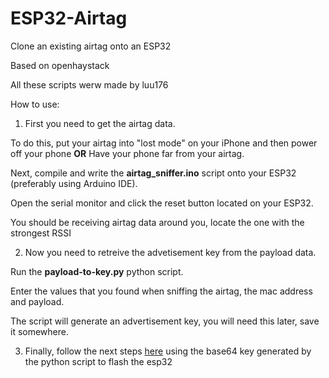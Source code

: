 # ESP32-Airtag
Clone an existing airtag onto an ESP32

Based on openhaystack

All these scripts werw made by luu176

How to use:
1. First you need to get the airtag data. 

To do this, put your airtag into "lost mode" on your iPhone and then power off your phone 
**OR** 
Have your phone far from your airtag.

Next, compile and write the **airtag_sniffer.ino** script onto your ESP32 (preferably using Arduino IDE).

Open the serial monitor and click the reset button located on your ESP32.

You should be receiving airtag data around you, locate the one with the strongest RSSI

2. Now you need to retreive the advetisement key from the payload data.

Run the **payload-to-key.py** python script.

Enter the values that you found when sniffing the airtag, the mac address and payload.

The script will generate an advertisement key, you will need this later, save it somewhere.

3. Finally, follow the next steps [here](https://github.com/seemoo-lab/openhaystack/tree/main/Firmware/ESP32) using the base64 key generated by the python script to flash the esp32
